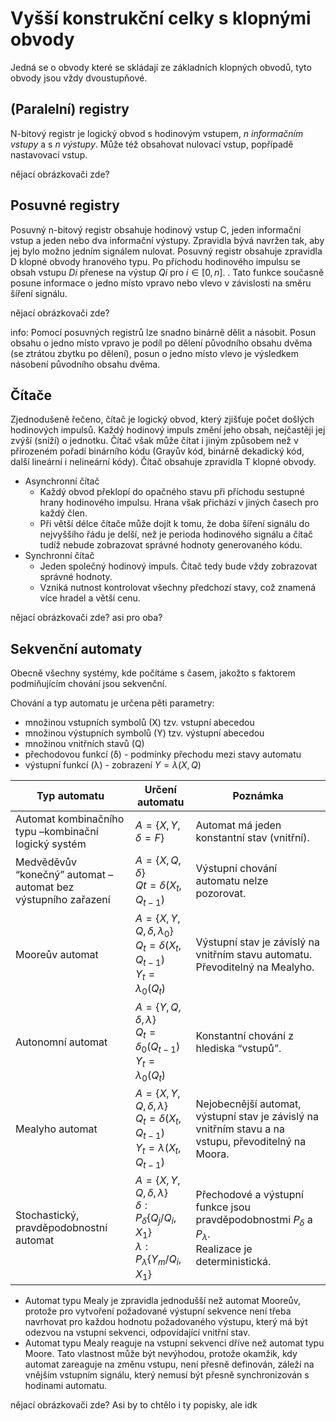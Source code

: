 # Vyšší konstrukční celky s klopnými obvody
Jedná se o obvody které se skládají ze základních klopných obvodů, tyto obvody jsou vždy dvoustupňové.
## (Paralelní) registry
N-bitový registr je logický obvod s hodinovým vstupem, *n informačním vstupy* a s *n výstupy*. Může též obsahovat nulovací vstup, popřípadě nastavovací vstup. 

nějací obrázkovači zde?
## Posuvné registry
Posuvný n-bitový registr obsahuje hodinový vstup C, jeden informační vstup a jeden nebo dva informační výstupy. Zpravidla bývá navržen tak, aby jej bylo možno jedním signálem nulovat. Posuvný registr obsahuje zpravidla D klopné obvody hranového typu. Po příchodu hodinového impulsu se obsah vstupu $Di$ přenese na výstup $Qi$ pro $i\in[0,n]$. . Tato funkce současně posune informace o jedno místo vpravo nebo vlevo v závislosti na směru šíření signálu.

nějací obrázkovači zde?

info: Pomocí posuvných registrů lze snadno binárně dělit a násobit. Posun obsahu o jedno místo vpravo je podíl po dělení původního obsahu dvěma (se ztrátou zbytku po dělení), posun o jedno místo vlevo je výsledkem násobení původního obsahu dvěma. 

## Čítače
Zjednodušeně řečeno, čítač je logický obvod, který zjišťuje počet došlých hodinových
impulsů. Každý hodinový impuls změní jeho obsah, nejčastěji jej zvýší (sníží) o jednotku. Čítač však může čítat i jiným způsobem než v přirozeném pořadí binárního kódu (Grayův kód, binárně dekadický kód, další lineární i nelineární kódy). 
Čítač obsahuje zpravidla T klopné obvody.

- Asynchronní čítač
	- Každý obvod překlopí do opačného stavu při příchodu sestupné hrany hodinového impulsu. Hrana však přichází v jiných časech pro každý člen.
	- Při větší délce čítače může dojít k tomu, že doba šíření signálu do nejvyššího řádu je delší, než je perioda hodinového signálu a čítač tudíž nebude zobrazovat správné hodnoty generovaného kódu.
- Synchronní čítač
	- Jeden společný hodinový impuls. Čítač tedy bude vždy zobrazovat správné hodnoty.
	- Vzniká nutnost kontrolovat všechny předchozí stavy, což znamená více hradel a větší cenu.

nějací obrázkovači zde? asi pro oba?
## Sekvenční automaty
Obecně všechny systémy, kde počítáme s časem, jakožto s faktorem podmiňujícím chování jsou sekvenční.

Chování a typ automatu je určena pěti parametry:
- množinou vstupních symbolů (X) tzv. vstupní abecedou
- množinou výstupních symbolů (Y) tzv. výstupní abecedou
- množinou vnitřních stavů (Q)
- přechodovou funkcí (δ) - podmínky přechodu mezi stavy automatu
- výstupní funkcí (λ) - zobrazení $Y=λ(X,Q)$


| Typ automatu                                                   | Určení automatu                                                                        | Poznámka                                                                                               |
| -------------------------------------------------------------- | -------------------------------------------------------------------------------------- | ------------------------------------------------------------------------------------------------------ |
| Automat kombinačního typu –kombinační logický systém           | $A = \{X, Y, δ=F\}$                                                                    | Automat má jeden konstantní stav (vnitřní).                                                            |
| Medvěděvův “konečný” automat – automat bez výstupního zařazení | $A = \{X, Q, δ\}$<br>$Qt = δ(X_t, Q_{t-1} )$                                           | Výstupní chování automatu nelze pozorovat.                                                             |
| Mooreův automat                                                | $A = \{X, Y, Q, δ, λ_0\}$<br>$Q_t = δ(X_t, Q_{t-1})$<br>$Y_t = λ_0(Q_t)$               | Výstupní stav je závislý na vnitřním stavu automatu. Převoditelný na Mealyho.                          |
| Autonomní automat                                              | $A = \{Y, Q, δ, λ\}$<br>$Q_t = δ_0(Q_{t-1})$<br>$Y_t = λ_0(Q_t )$                      | Konstantní chování z hlediska “vstupů”.                                                                |
| Mealyho automat                                                | $A = \{X, Y, Q, δ, λ\}$<br>$Q_t=δ(X_t, Q_{t-1})$<br>$Y_t=λ(X_t, Q_{t-1})$              | Nejobecnější automat, výstupní stav je závislý na vnitřním stavu a na vstupu, převoditelný na Moora.   |
| Stochastický, pravděpodobnostní automat                        | $A = \{X, Y, Q, δ, λ\}$<br>$δ:P_δ \{Q_j / Q_i , X_1 \}$<br>$λ:P_λ \{Y_m / Q_i, X_1 \}$ | Přechodové a výstupní funkce jsou<br>pravděpodobnostmi $P_δ$ a $P_λ$.<br>Realizace je deterministická. |
- Automat typu Mealy je zpravidla jednodušší než automat Mooreův, protože pro vytvoření požadované výstupní sekvence není třeba navrhovat pro každou hodnotu požadovaného výstupu, který má být odezvou na vstupní sekvenci, odpovídající vnitřní stav.
- Automat typu Mealy reaguje na vstupní sekvenci dříve než automat typu Moore. Tato vlastnost může být nevýhodou, protože okamžik, kdy automat zareaguje na změnu vstupu, není přesně definován, záleží na vnějším vstupním signálu, který nemusí být přesně synchronizován s hodinami automatu.

nějací obrázkovači zde? Asi by to chtělo i ty popisky, ale idk